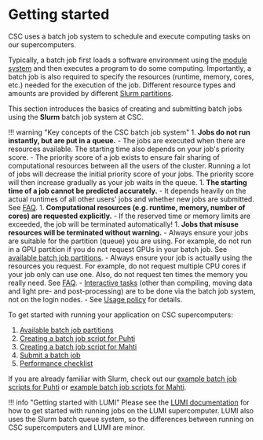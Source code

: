 # Getting started

CSC uses a batch job system to schedule and execute computing tasks on our
supercomputers.

Typically, a batch job first loads a software environment using the
[module system](../modules.md) and then executes a program to do some
computing. Importantly, a batch job is also required to specify the resources
(runtime, memory, cores, etc.) needed for the execution of the job. Different
resource types and amounts are provided by different
[Slurm partitions](batch-job-partitions.md).

This section introduces the basics of creating and submitting batch jobs using
the **Slurm** batch job system at CSC.

!!! warning "Key concepts of the CSC batch job system"
    1. **Jobs do not run instantly, but are put in a queue.**
        - The jobs are executed when there are resources available. The
          starting time also depends on your job's priority score.
        - The priority score of a job exists to ensure fair sharing of
          computational resources between all the users of the cluster. Running
          a lot of jobs will decrease the initial priority score of
          your jobs. The priority score will then increase gradually as your
          job waits in the queue.
    1. **The starting time of a job cannot be predicted accurately.**
        - It depends heavily on the actual runtimes of all other users' jobs
          and whether new jobs are submitted. See
          [FAQ](../../support/faq/when-will-my-job-run.md).
    1. **Computational resources (e.g. runtime, memory, number of cores) are
       requested explicitly.**
        - If the reserved time or memory limits are exceeded, the job will be
          terminated automatically!
    1. **Jobs that misuse resources will be terminated without warning.**
        - Always ensure your jobs are suitable for the partition (queue) you
          are using. For example, do not run in a GPU partition if you do not
          request GPUs in your batch job. See
          [available batch job partitions](batch-job-partitions.md).
        - Always ensure your job is actually using the resources you request.
          For example, do not request multiple CPU cores if your job only can
          use one. Also, do not request ten times the memory you really need.
          See [FAQ](../../support/faq/how-much-memory-my-job-needs.md).
        - [Interactive tasks](interactive-usage.md) (other than compiling,
          moving data and light pre- and post-processing) are to be done via
          the batch job system, not on the login nodes.
        - See [Usage policy](../usage-policy.md) for details.

To get started with running your application on CSC supercomputers:

1. [Available batch job partitions](batch-job-partitions.md)
2. [Creating a batch job script for Puhti](creating-job-scripts-puhti.md)
3. [Creating a batch job script for Mahti](creating-job-scripts-mahti.md)
4. [Submit a batch job](submitting-jobs.md)
5. [Performance checklist](performance-checklist.md)

If you are already familiar with Slurm, check out our
[example batch job scripts for Puhti](example-job-scripts-puhti.md) or
[example batch job scripts for Mahti](example-job-scripts-mahti.md).

!!! info "Getting started with LUMI"
    Please see the
    [LUMI documentation](https://docs.lumi-supercomputer.eu/runjobs/scheduled-jobs/slurm-quickstart/)
    for how to get started with running jobs on the LUMI supercomputer. LUMI
    also uses the Slurm batch queue system, so the differences between running
    on CSC supercomputers and LUMI are minor.
